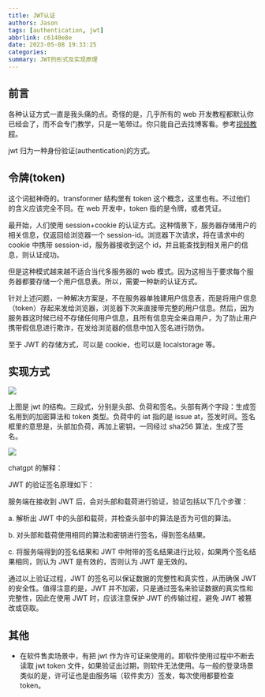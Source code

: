 ```yaml
---
title: JWT认证
authors: Jason
tags: [authentication, jwt]
abbrlink: c6140e8e
date: 2023-05-08 19:33:25
categories:
summary: JWT的形式及实现原理
---
```


## 前言

各种认证方式一直是我头痛的点。奇怪的是，几乎所有的 web 开发教程都默认你已经会了，而不会专门教学，只是一笔带过。你只能自己去找博客看。参考[视频教程](https://www.youtube.com/watch?v=soGRyl9ztjI&ab_channel=JavaBrains)。

jwt 归为一种身份验证(authentication)的方式。

## 令牌(token)

这个词挺神奇的。transformer 结构里有 token 这个概念，这里也有。不过他们的含义应该完全不同。在 web 开发中，token 指的是令牌，或者凭证。

最开始，人们使用 session+cookie 的认证方式。这种情景下，服务器存储用户的相关信息，仅返回给浏览器一个 session-id。浏览器下次请求，将在请求中的 cookie 中携带 session-id，服务器接收到这个 id，并且能查找到相关用户的信息，则认证成功。

但是这种模式越来越不适合当代多服务器的 web 模式。因为这相当于要求每个服务器都要存储一个用户信息表。所以，需要一种新的认证方式。

针对上述问题，一种解决方案是，不在服务器单独建用户信息表，而是将用户信息（token）存起来发给浏览器，浏览器下次来直接带完整的用户信息。然后，因为服务器这时候已经不存储任何用户信息，且所有信息完全来自用户，为了防止用户携带假信息进行欺诈，在发给浏览器的信息中加入签名进行防伪。

至于 JWT 的存储方式，可以是 cookie，也可以是 localstorage 等。

## 实现方式

![](https://cdn.jsdelivr.net/gh/li199-code/blog-imgs@main/16835504248481683550424778.png)

上图是 jwt 的结构。三段式，分别是头部、负荷和签名。头部有两个字段：生成签名用到的加密算法和 token 类型。负荷中的 iat 指的是 issue at，签发时间。签名框里的意思是，头部加负荷，再加上密钥，一同经过 sha256 算法，生成了签名。

![](https://cdn.jsdelivr.net/gh/li199-code/blog-imgs@main/16835498537981683549853156.png)

chatgpt 的解释：

JWT 的验证签名原理如下：

服务端在接收到 JWT 后，会对头部和载荷进行验证，验证包括以下几个步骤：

a. 解析出 JWT 中的头部和载荷，并检查头部中的算法是否为可信的算法。

b. 对头部和载荷使用相同的算法和密钥进行签名，得到签名结果。

c. 将服务端得到的签名结果和 JWT 中附带的签名结果进行比较，如果两个签名结果相同，则认为 JWT 是有效的，否则认为 JWT 是无效的。

通过以上验证过程，JWT 的签名可以保证数据的完整性和真实性，从而确保 JWT 的安全性。值得注意的是，JWT 并不加密，只是通过签名来验证数据的真实性和完整性，因此在使用 JWT 时，应该注意保护 JWT 的传输过程，避免 JWT 被篡改或窃取。

## 其他

- 在软件售卖场景中，有把 jwt 作为许可证来使用的。即软件使用过程中不断去读取 jwt token 文件，如果验证出过期，则软件无法使用。与一般的登录场景类似的是，许可证也是由服务端（软件卖方）签发，每次使用都要检查 token。

